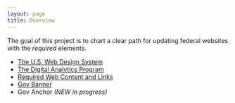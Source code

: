```yaml
---
layout: page
title: Overview
---
```


The goal of this project is to chart a clear path for updating federal websites with the _required_ elements.

- [The U.S. Web Design System](https://designsystem.digital.gov)
- [The Digital Analytics Program](https://digital.gov/services/dap/)
- [Required Web Content and Links](https://digital.gov/resources/required-web-content-and-links/)
- [Gov Banner](https://designsystem.digital.gov/components/header/)
- Gov Anchor _(NEW in progress)_
